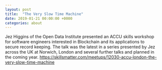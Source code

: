 ```yaml
---
layout: post
title:  "The Very Slow Time Machine"
date: 2019-01-21 00:00:00 +0000
categories: about
---
```


Jez Higgins of the Open Data Institute presented an ACCU skills workshop for software engineers interested in Blockchain and its applications to secure record keeping.  The talk was the latest in a series presented by Jez across the UK at Norwich, London and several further talks and planned in the coming year. <https://skillsmatter.com/meetups/12030-accu-london-the-very-slow-time-machine>